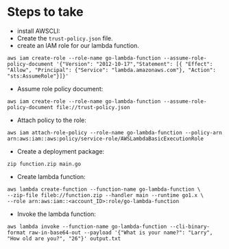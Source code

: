 # Steps to take

- install AWSCLI:
- Create the ```trust-policy.json``` file.
- create an IAM role for our lambda function.
```console
aws iam create-role --role-name go-lambda-function --assume-role-policy-document '{"Version": "2012-10-17","Statement": [{ "Effect": "Allow", "Principal": {"Service": "lambda.amazonaws.com"}, "Action": "sts:AssumeRole"}]}'
```
- Assume role policy document:
```console
aws iam create-role --role-name go-lambda-function --assume-role-policy-document file://trust-policy.json
```
- Attach policy to the role: 
```console
aws iam attach-role-policy --role-name go-lambda-function --policy-arn arn:aws:iam::aws:policy/service-role/AWSLambdaBasicExecutionRole
```
- Create a deployment package:
```console
zip function.zip main.go
```
- Create lambda function:
```console
aws lambda create-function --function-name go-lambda-function \
--zip-file fileb://function.zip --handler main --runtime go1.x \
--role arn:aws:iam::<account_ID>:role/go-lambda-function
```
- Invoke the lambda function:
```console
aws lambda invoke --function-name go-lambda-function --cli-binary-format raw-in-base64-out --payload '{"What is your name?": "Larry", "How old are you?", "26"}' output.txt
```